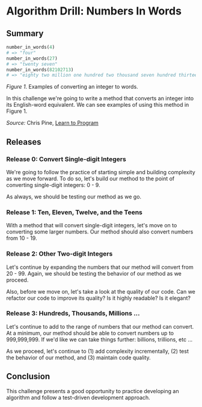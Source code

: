 # Algorithm Drill: Numbers In Words

## Summary
```ruby
number_in_words(4)
# => "four"
number_in_words(27)
# => "twenty seven"
number_in_words(82102713)
# => "eighty two million one hundred two thousand seven hundred thirteen"
```
*Figure 1*.  Examples of converting an integer to words.

In this challenge we're going to write a method that converts an integer into its English-word equivalent.  We can see examples of using this method in Figure 1.


*Source:* Chris Pine, [Learn to Program](http://pine.fm/LearnToProgram/)


## Releases
### Release 0: Convert Single-digit Integers
We're going to follow the practice of starting simple and building complexity as we move forward.  To do so, let's build our method to the point of converting single-digit integers:  0 - 9.

As always, we should be testing our method as we go.


### Release 1: Ten, Eleven, Twelve, and the Teens
With a method that will convert single-digit integers, let's move on to converting some larger numbers.  Our method should also convert numbers from 10 - 19.


### Release 2: Other Two-digit Integers
Let's continue by expanding the numbers that our method will convert from 20 - 99.  Again, we should be testing the behavior of our method as we proceed.

Also, before we move on, let's take a look at the quality of our code.  Can we refactor our code to improve its quality?  Is it highly readable?  Is it elegant?


### Release 3: Hundreds, Thousands, Millions ...
Let's continue to add to the range of numbers that our method can convert.  At a minimum, our method should be able to convert numbers up to 999,999,999.  If we'd like we can take things further:  billions, trillions, etc ...

As we proceed, let's continue to (1) add complexity incrementally, (2) test the behavior of our method, and (3) maintain code quality.


## Conclusion
This challenge presents a good opportunity to practice developing an algorithm and follow a test-driven development approach.
